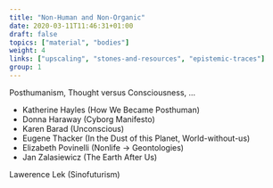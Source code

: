 ```yaml
---
title: "Non-Human and Non-Organic"
date: 2020-03-11T11:46:31+01:00
draft: false
topics: ["material", "bodies"]
weight: 4
links: ["upscaling", "stones-and-resources", "epistemic-traces"]
group: 1
---
```


Posthumanism, Thought versus Consciousness, ...

- Katherine Hayles (How We Became Posthuman)
- Donna Haraway (Cyborg Manifesto)
- Karen Barad (Unconscious)
- Eugene Thacker (In the Dust of this Planet, World-without-us)
- Elizabeth Povinelli (Nonlife → Geontologies)
- Jan Zalasiewicz (The Earth After Us)

Lawerence Lek (Sinofuturism)